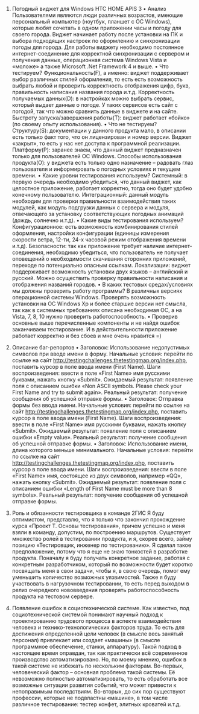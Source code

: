 1.	Погодный виджет для Windows HTC HOME APIS 3
•	Анализ
Пользователями являются люди различных возрастов, имеющие персональный компьютер (ноутбук, планшет с ОС Windows), которые любят сочетать в одном приложении часы и погоду для своего города. Виджет начинает работу после установки на ПК и выбора подходящих настроек по оформлению и синхронизации погоды для города. Для работы виджету необходимо постоянное интернет-соединение для корректной синхронизации с сервером и получения данных, операционная система Windows Vista и «моложе» а также Microsoft .Net Framework 4 и выше.
•	Что тестируем?
Функциональность(F), а именно: виджет поддерживает выбор различных стилей оформления, то есть есть возможность выбрать любой и проверить корректность отображения цифр, букв, правильность написания названия города и.т.д.
Корректность получаемых данных(D): в настройках можно выбрать сервис, который выдает данные о погоде. У таких сервисов есть сайт с погодой, так что можно сравнить данные в виджете и на сайте.
Быстроту запуска/завершения работы(T): виджет работает «бойко» (по своему опыту использования).
•	Что не тестируем?
Структуру(S): документации у данного продукта мало, в описании есть только факт того, что он лицензирован и номер версии. Виджет «закрыт», то есть у нас нет доступа к программной реализации.
Платформу(P): заранее знаем, что данный виджет предназначен только для пользователей ОС Windows.
Способы использования продукта(O): у виджета есть только одно назначение – радовать глаз пользователя и информировать о погодных условиях и текущем времени.
•	Какие уровни тестирования используем?
Системный: в первую очередь необходимо убедиться, что данный виджет, как целостное приложение, работает корректно, тогда оно будет удобно конечному пользователю.
Интеграционный: данный модуль необходим для проверки правильности взаимодействия таких модулей, как модуль подгрузки данных с сервера и модуля, отвечающего за установку соответствующих погодных анимаций (дождь, солнечно и.т.д).
•	Какие виды тестирования используем?
Конфигурационное: есть возможность комбинирования стилей оформления, настройки конфигурации (единицы измерения скорости ветра, 12-ти, 24-х часовой режим отображения времени и.т.д).
Безопасности: так как приложение требует наличие интернет-соединения, необходимо убедиться, что пользователь не получает оповещений о необходимости скачивания сторонних приложений, переходе по потенциально опасным ссылкам. 
Локализации: виджет поддерживает возможность установки двух языков – английский и русский. Можно осуществить проверку правильности написания и отображения названий городов.
•	В каких тестовых средах/условиях мы должны проверить работу программы?
В различных версиях операционной системы Windows. Проверять возможность установки на OC Windows Xp и более старшие версии нет смысла, так как в системных требованиях описана необходимая ОС, а на Vista, 7, 8, 10 нужно проверить работоспособность.
•	Проверив основные выше перечисленные компоненты и не найдя ошибок заканчиваем тестирование. И в действительности приложение работает корректно и без сбоев и мне очень нравится =)
2.	Описание баг-репортов
•	Заголовок: Использование недопустимых символов при вводе имени в форму.
Начальные условия: перейти по ссылке на сайт http://testingchallenges.thetestingmap.org/index.php, поставить курсор в поле ввода имени (First Name).
Шаги воспроизведения: ввести в поле «First Name» имя русскими буквами, нажать кнопку «Submit».
Ожидаемый результат: появление поля с описанием ошибки «Non ASCII symbols. Please check your First Name and try to submit again».
Реальный результат: получение сообщения об успешной отправке формы.
•	Заголовок: Отправка формы без ввода имени.
Начальные условия: перейти по ссылке на сайт http://testingchallenges.thetestingmap.org/index.php, поставить курсор в поле ввода имени (First Name).
Шаги воспроизведения: ввести в поле «First Name» имя русскими буквами, нажать кнопку «Submit».
Ожидаемый результат: появление поля с описанием ошибки «Empty value».
Реальный результат: получение сообщения об успешной отправке формы.
•	Заголовок: Использование имени, длина которого меньше минимального.
Начальные условия: перейти по ссылке на сайт http://testingchallenges.thetestingmap.org/index.php, поставить курсор в поле ввода имени.
Шаги воспроизведения: ввести в поле «First Name» имя, состоящее из двух символов, например «QQ», нажать кнопку «Submit».
Ожидаемый результат: появление поля с описанием ошибки «Length of First Name must be more than 8 symbols».
Реальный результат: получение сообщения об успешной отправке формы.
3.	Роль и обязанности тестировщика в команде 2ГИС
Я буду оптимистом, представлю, что я только что закончил прохождение курса «Проект Т. Основы тестирования», причем успешно и меня взяли в команду, допустим, по построению маршрутов. Существует множество ролей в тестировании продукта, и я, скорее всего, займу позицию «Тестировщик, инженер по тестированию». Я сделал такое предположение, потому что я еще не знаю тонкостей в разработке продукта. Поначалу я буду получать конкретное задание, работая с конкретным разработчиком, который по возможности будет коротко посвящать меня в свои задачи, чтобы я, в свою очередь, помог ему уменьшить количество возможных уязвимостей. Также я буду участвовать в нагрузочном тестировании, то есть перед выходом в релиз очередного нововведения проверять работоспособность продукта на тестовом сервере. 

4.	Появление ошибок в социотехнической системе.
Как известно, под социотехнической системой понимают научный подход к проектированию трудового процесса в аспекте взаимодействия человека и технико-технологических факторов труда. То есть для достижения определенной цели человек (в смысле весь занятый персонал) привлекает или создает «машины» (в смысле программное обеспечение, станки, аппаратуру). Такой подход в настоящее время оправдан, так как практически всё современное производство автоматизировано. Но, по моему мнению, ошибок в такой системе не избежать по нескольким факторам.
Во-первых, человеческий фактор – основная проблема такой системы. Её невозможно полностью автоматизировать, то есть обработать все возможные ситуации развития событий, что может привести к непоправимым последствиям.
Во-вторых, до сих пор существуют профессии, которые не подвластны «машине», в том числе различное тестирование: тестер конфет, элитных кроватей и.т.д.
